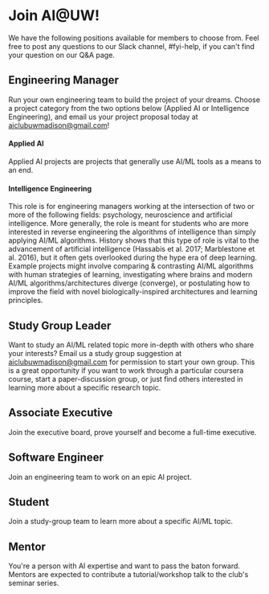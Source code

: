 # Join AI@UW!
We have the following positions available for members to choose from. Feel free to post any questions to our Slack channel, #fyi-help, if you can't find your question on our Q&A page.

## Engineering Manager
Run your own engineering team to build the project of your dreams. Choose a project category from the two options below (Applied AI or Intelligence Engineering), and email us your project proposal today at aiclubuwmadison@gmail.com!
#### Applied AI
Applied AI projects are projects that generally use AI/ML tools as a means to an end.
#### Intelligence Engineering
This role is for engineering managers working at the intersection of two or more of the following fields: psychology, neuroscience and artificial intelligence. More generally, the role is meant for students who are more interested in reverse engineering the algorithms of intelligence than simply applying AI/ML algorithms. History shows that this type of role is vital to the advancement of artificial intelligence (Hassabis et al. 2017; Marblestone et al. 2016), but it often gets overlooked during the hype era of deep learning. Example projects might involve comparing & contrasting AI/ML algorithms with human strategies of learning, investigating where brains and modern AI/ML algorithms/architectures diverge (converge), or postulating how to improve the field with novel biologically-inspired architectures and learning principles.

## Study Group Leader
Want to study an AI/ML related topic more in-depth with others who share your interests? Email us a study group suggestion at aiclubuwmadison@gmail.com for permission to start your own group. This is a great opportunity if you want to work through a particular coursera course, start a paper-discussion group, or just find others interested in learning more about a specific research topic.

## Associate Executive
Join the executive board, prove yourself and become a full-time executive. 

## Software Engineer
Join an engineering team to work on an epic AI project.

## Student
Join a study-group team to learn more about a specific AI/ML topic. 

## Mentor
You're a person with AI expertise and want to pass the baton forward. Mentors are expected to contribute a tutorial/workshop talk to the club's seminar series.


